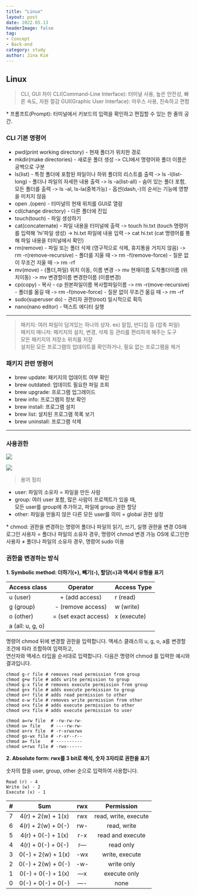 ```yaml
---
title: "Linux"
layout: post
date: 2022.05.13
headerImage: false
tag:
- Concept
- Back-end
category: study
author: Jina Kim
---
```


## Linux

>CLI, GUI 차이
CLI(Command-Line Interface): 터미널 사용, 높은 안전성, 빠른 속도, 자원 절감
GUI(Graphic User Interface): 마우스 사용, 친숙하고 편함

\* 프롬프트(Prompt): 터미널에서 키보드의 입력을 확인하고 편집할 수 있는 한 줄의 공간.
### CLI 기본 명령어
- pwd(print working directory) - 현재 폴더가 위치한 경로
- mkdir(make directories) - 새로운 폴더 생성
	-> CLI에서 명령어와 폴더 이름은 공백으로 구분
- ls(list) - 특정 폴더에 포함된 파일이나 하위 폴더의 리스트를 출력
	-> ls -l(list-long) - 폴더나 파일의 자세한 내용 출력
    -> ls -a(list-all) - 숨어 있는 폴더 포함, 모든 폴더를 출력
    -> ls -al, ls-la(중복가능) - 옵션(dash,-)의 순서는 기능에 영향을 미치지 않음
- open .(open) - 터미널의 현재 위치를 GUI로 열람
- cd(change directory) - 다른 폴더에 진입
- touch(touch) - 파일 생성하기
- cat(concaternate) - 파일 내용을 터미널에 출력
	-> touch hi.txt (touch 명령어를 입력해 'hi'파일 생성)
    -> hi.txt 파일에 내용 입력
    -> cat hi.txt (cat 명령어를 통해 파일 내용을 터미널에서 확인)
- rm(remove) - 파일 또는 폴더 삭제 (영구적으로 삭제, 휴지통을 거치지 않음)
	-> rm -r(remove-recursive) - 폴더를 지울 때
    -> rm -f(remove-force) - 질문 없이 무조건 지울 때
    -> rm -rf
- mv(move) - (폴더,파일) 위치 이동, 이름 변경
	-> mv 현재이름 도착폴더이름 (위치이동)
    -> mv  변경할이름 변경한이름 (이름변경)
- cp(copy) - 복사 - cp 원본파일이름 복사할파일이름
	-> rm -r(move-recursive) - 폴더를 옮길 때
    -> rm -f(move-force) - 질문 없이 무조건 옮길 때
    -> rm -rf
- sudo(superuser do) - 관리자 권한(root) 일시적으로 획득
- nano(nano editor) - 텍스트 에디터 실행

-----
> 패키지: 여러 파일이 담겨있는 하나의 상자. ex) 알집, 반디집 등 (압축 파일)   
패키지 매니저: 패키지의 설치, 변경, 삭제 등 관리를 편리하게 해주는 도구  
모든 패키지의 저장소 위치를 저장  
설치된 모든 프로그램의 업데이트를 확인하거나, 필요 없는 프로그램을 제거

### 패키지 관련 명령어
- brew update: 패키지의 업데이트 여부 확인
- brew outdated: 업데이트 필요한 파일 조회
- brew upgrade: 프로그램 업그레이드
- brew info: 프로그램의 정보 확인
- brew install: 프로그램 설치
- brew list: 설치된 프로그램 목록 보기
- brew uninstall: 프로그램 삭제

-----
### 사용권한
![](https://velog.velcdn.com/images/wlsk124/post/a75327ab-84f5-453f-bd06-d5bf703e20aa/image.png)

![](https://velog.velcdn.com/images/wlsk124/post/96636ef5-a5cd-4520-a990-85bfb13a459b/image.png)
> 용어 정리
- user: 파일의 소유자 = 파일을 만든 사람
- group: 여러 user 포함, 많은 사람이 프로젝트가 있을 때,   
	모든 user를 group에 추가하고, 파일에 group 권한 할당
- other: 파일을 만들지 않은 다른 모든 user를 의미 = global 권한 설정
>
\* chmod: 권한을 변경하는 명령어
폴더나 파일의 읽기, 쓰기, 실행 권한을 변경
OS에 로그인 사용자 = 폴더나 파일의 소유자 경우, 명령어 chmod 변경 가능 OS에 로그인한 사용자 ≠ 폴더나 파일의 소유자 경우, 명령어 sudo 이용

### 권한을 변경하는 방식

**1. Symbolic method: 더하기(+), 빼기(-), 할당(=)과 액세서 유형을 표기**

| Access class | Operator | Access Type
|:------------|:----------:|:----------
| u (user)	| + (add access) | r (read)
| g (group)	| - (remove access) | w (write)
| o (other)	| = (set exact access) | x (execute)
| a (all: u, g, o)|		|

명령어 chmod 뒤에 변경할 권한을 입력합니다. 액세스 클래스의 u, g, o, a를 변경할 조건에 따라 조합하여 입력하고,  
연산자와 액세스 타입을 순서대로 입력합니다. 다음은 명령어 chmod 를 입력한 예시와 결과입니다.

```
chmod g-r file # removes read permission from group
chmod g+w file # adds write permission to group
chmod g-x file # removes execute permission from group
chmod g+x file # adds execute permission to group
chmod o+r file # adds read permission to other
chmod o-w file # removes write permission from other
chmod o+x file # adds execute permission to other
chmod u+x file # adds execute permission to user
```

```
chmod a=rw file  # -rw-rw-rw-
chmod u= file    # ----rw-rw-
chmod a+rx file  # -r-xrwxrwx
chmod go-wx file # -r-xr--r--
chmod a= file    # ----------
chmod u+rwx file # -rwx------
```

**2. Absolute form: rwx를 3 bit로 해석, 숫자 3자리로 권한을 표기**

숫자의 합을 user, group, other 순으로 입력하여 사용합니다.

```
Read (r) - 4
Write (w) - 2
Execute (x) - 1 
```


|#	|Sum	|rwx	|Permission|
|:--:|:----:|:------:|:--------:|
|7|	4(r) + 2(w) + 1(x)|	rwx | read, write, execute|
|6|	4(r) + 2(w) + 0(-)|	rw- |read, write|
|5|	4(r) + 0(-) + 1(x)|	r-x	|read and execute|
|4|	4(r) + 0(-) + 0(-)|	r—	|read only|
|3|	0(-) + 2(w) + 1(x)|	-wx	|write, execute|
|2|	0(-) + 2(w) + 0(-)|	-w-	|write only|
|1|	0(-) + 0(-) + 1(x)|	—x	|execute only|
|0|	0(-) + 0(-) + 0(-)|	—-	|none|
